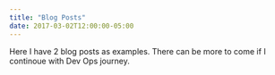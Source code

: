 ```yaml
---
title: "Blog Posts"
date: 2017-03-02T12:00:00-05:00
---
```

Here I have 2 blog posts as examples. There can be more to come if I continoue with Dev Ops journey.
